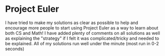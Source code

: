 # Project Euler

I have tried to make my solutions as clear as possible to help and encourage more people to start using Project Euler as
a way to learn about both CS and Math! I have added plenty of comments on all solutions as well as explaining the 
"strategy" if I felt it was complicated/tricky and needed to be explained. All of my solutions run well under the minute
(most run in 0-2 seconds)
